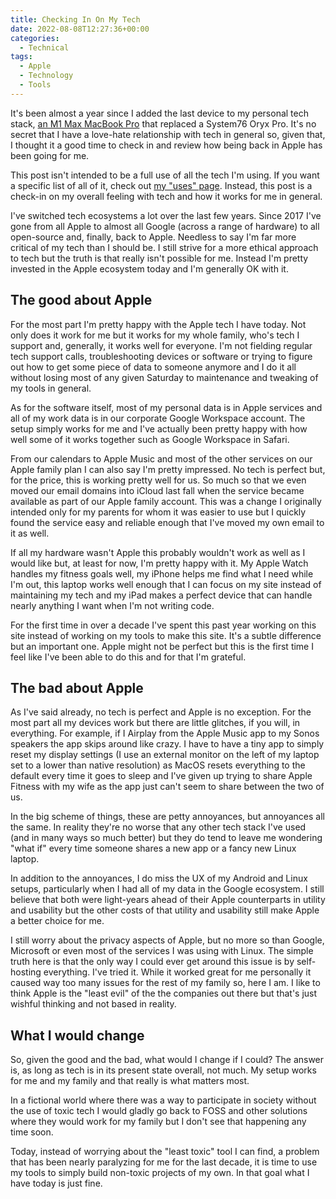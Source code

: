```yaml
---
title: Checking In On My Tech
date: 2022-08-08T12:27:36+00:00
categories:
  - Technical
tags:
  - Apple
  - Technology
  - Tools
---
```


It's been almost a year since I added the last device to my personal tech stack, [an M1 Max MacBook Pro][1] that replaced a System76 Oryx Pro. It's no secret that I have a love-hate relationship with tech in general so, given that, I thought it a good time to check in and review how being back in Apple has been going for me.

This post isn't intended to be a full use of all the tech I'm using. If you want a specific list of all of it, check out [my "uses" page][2]. Instead, this post is a check-in on my overall feeling with tech and how it works for me in general.

I've switched tech ecosystems a lot over the last few years. Since 2017 I've gone from all Apple to almost all Google (across a range of hardware) to all open-source and, finally, back to Apple. Needless to say I'm far more critical of my tech than I should be. I still strive for a more ethical approach to tech but the truth is that really isn't possible for me. Instead I'm pretty invested in the Apple ecosystem today and I'm generally OK with it.

## The good about Apple

For the most part I'm pretty happy with the Apple tech I have today. Not only does it work for me but it works for my whole family, who's tech I support and, generally, it works well for everyone. I'm not fielding regular tech support calls, troubleshooting devices or software or trying to figure out how to get some piece of data to someone anymore and I do it all without losing most of any given Saturday to maintenance and tweaking of my tools in general.

As for the software itself, most of my personal data is in Apple services and all of my work data is in our corporate Google Workspace account. The setup simply works for me and I've actually been pretty happy with how well some of it works together such as Google Workspace in Safari.

From our calendars to Apple Music and most of the other services on our Apple family plan I can also say I'm pretty impressed. No tech is perfect but, for the price, this is working pretty well for us. So much so that we even moved our email domains into iCloud last fall when the service became available as part of our Apple family account. This was a change I originally intended only for my parents for whom it was easier to use but I quickly found the service easy and reliable enough that I've moved my own email to it as well.

If all my hardware wasn't Apple this probably wouldn't work as well as I would like but, at least for now, I'm pretty happy with it. My Apple Watch handles my fitness goals well, my iPhone helps me find what I need while I'm out, this laptop works well enough that I can focus on my site instead of maintaining my tech and my iPad makes a perfect device that can handle nearly anything I want when I'm not writing code.

For the first time in over a decade I've spent this past year working on this site instead of working on my tools to make this site. It's a subtle difference but an important one. Apple might not be perfect but this is the first time I feel like I've been able to do this and for that I'm grateful.

## The bad about Apple

As I've said already, no tech is perfect and Apple is no exception. For the most part all my devices work but there are little glitches, if you will, in everything. For example, if I Airplay from the Apple Music app to my Sonos speakers the app skips around like crazy. I have to have a tiny app to simply reset my display settings (I use an external monitor on the left of my laptop set to a lower than native resolution) as MacOS resets everything to the default every time it goes to sleep and I've given up trying to share Apple Fitness with my wife as the app just can't seem to share between the two of us.

In the big scheme of things, these are petty annoyances, but annoyances all the same. In reality they're no worse that any other tech stack I've used (and in many ways so much better) but they do tend to leave me wondering "what if" every time someone shares a new app or a fancy new Linux laptop.

In addition to the annoyances, I do miss the UX of my Android and Linux setups, particularly when I had all of my data in the Google ecosystem. I still believe that both were light-years ahead of their Apple counterparts in utility and usability but the other costs of that utility and usability still make Apple a better choice for me.

I still worry about the privacy aspects of Apple, but no more so than Google, Microsoft or even most of the services I was using with Linux. The simple truth here is that the only way I could ever get around this issue is by self-hosting everything. I've tried it. While it worked great for me personally it caused way too many issues for the rest of my family so, here I am. I like to think Apple is the "least evil" of the the companies out there but that's just wishful thinking and not based in reality.

## What I would change

So, given the good and the bad, what would I change if I could? The answer is, as long as tech is in its present state overall, not much. My setup works for me and my family and that really is what matters most.

In a fictional world where there was a way to participate in society without the use of toxic tech I would gladly go back to FOSS and other solutions where they would work for my family but I don't see that happening any time soon.

Today, instead of worrying about the "least toxic" tool I can find, a problem that has been nearly paralyzing for me for the last decade, it is time to use my tools to simply build non-toxic projects of my own. In that goal what I have today is just fine.

 [1]: /2021/10/back-to-mac/
 [2]: /uses/